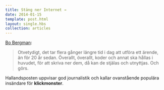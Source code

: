 ```yaml
---
title: Stäng ner Internet →
date: 2014-01-15
template: post.html
layout: single.hbs
collection: articles
---
```

[Bo Bergman](http://hallandsposten.se/asikter/hplasaren/1.2704968-stang-ner-internet):

> Otvetydigt, det tar flera gånger längre tid i dag att utföra ett ärende, än för 20 år sedan. Överallt, överallt, koder och annat ska hållas i huvudet, för att skriva ner dem, då kan de stjälas och utnyttjas. Och görs.

Hallandsposten uppvisar god journalistik och kallar ovanstående populära insändare för **klickmonster**.
